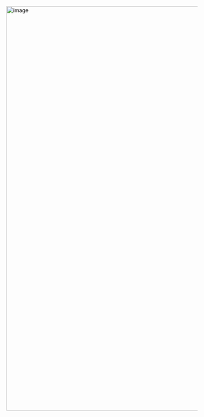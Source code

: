 <img width="1066" alt="image" src="https://github.com/sejongsmarcle/2024_Spring_Kaggle_Study/assets/128452894/7624f9f8-0669-456e-a0bd-b152eff4823c">

